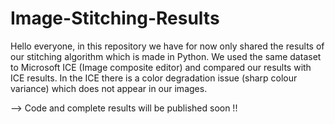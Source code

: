 # Image-Stitching-Results

Hello everyone, in this repository we have for now only shared the results of our stitching algorithm which is made in Python. We used the same dataset to Microsoft ICE (Image composite editor) and compared our results with ICE results. In the ICE there is a color degradation issue (sharp colour variance) which does not appear in our images.

--> Code and complete results will be published soon !! 



